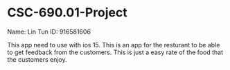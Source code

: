 # CSC-690.01-Project

Name: Lin Tun
ID: 916581606

This app need to use with ios 15.
This is an app for the resturant to be able to get feedback from the customers.
This is just a easy rate of the food that the customers enjoy.
